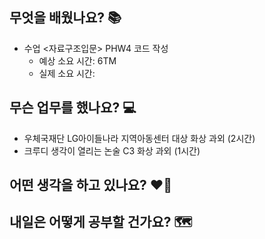 ## 무엇을 배웠나요? 📚
- 수업 <자료구조입문> PHW4 코드 작성
    - 예상 소요 시간: 6TM
    - 실제 소요 시간:

## 무슨 업무를 했나요? 💻
- 우체국재단 LG아이들나라 지역아동센터 대상 화상 과외 (2시간)
- 크루디 생각이 열리는 논술 C3 화상 과외 (1시간)

## 어떤 생각을 하고 있나요? ❤️‍🔥

## 내일은 어떻게 공부할 건가요? 🗺